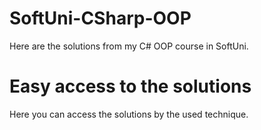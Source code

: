# SoftUni-CSharp-OOP
Here are the solutions from my C# OOP course in SoftUni.

# Easy access to the solutions
Here you can access the solutions by the used technique.

